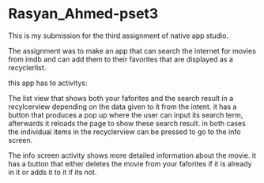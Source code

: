 # Rasyan_Ahmed-pset3

This is my submission for the third assignment of native app studio.

The assignment was to make an app that can search the internet for movies from imdb and can add them to their favorites that are displayed as a recyclerlist.

this app has to activitys:

The list view that shows both your faforites and the search result in a recylcerview depending on the data given to it from the intent.
it has a button that produces a pop up where the user can input its search term, afterwards it reloads the page to show these search result.
in both cases the individual items in the recyclerview can be pressed to go to the info screen.

The info screen activity shows more detailed information about the movie.
it has a button that either deletes the movie from your faforites if it is already in it or adds it to it if its not.
